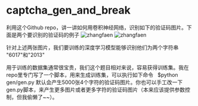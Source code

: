 # captcha_gen_and_break
利用这个Github repo，讲一讲如何用卷积神经网络，识别如下的验证码图片。下面是两个要识别的验证码的例子
![zhangfaen](https://github.com/zhangfaen/captcha_gen_and_break/blob/master/gen/4_test/100.png) ![zhangfaen](https://github.com/zhangfaen/captcha_gen_and_break/blob/master/gen/4_test/101.png)

针对上述两张图片，我们要训练的深度学习模型能够识别他们为两个字符串 "6017"和"2013" 

用于训练的数据集通常很宝贵，我们这个题目相对来说，容易获得训练集。我在repo里专门写了一个脚本，用来生成训练集，可以执行如下命令
    $python gen/gen.py 默认会产生5000张4个字符的验证码图片。你也可以手工改一下gen.py脚本，来产生更多图片或者更多字符的验证码图片（本来应该提供参数控制，但我偷懒了~~）。
    
    
